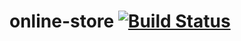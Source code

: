 # online-store [![Build Status](https://travis-ci.org/Flax163/online-store.svg?branch=master)](https://travis-ci.org/Flax163/travis-ci-status)
